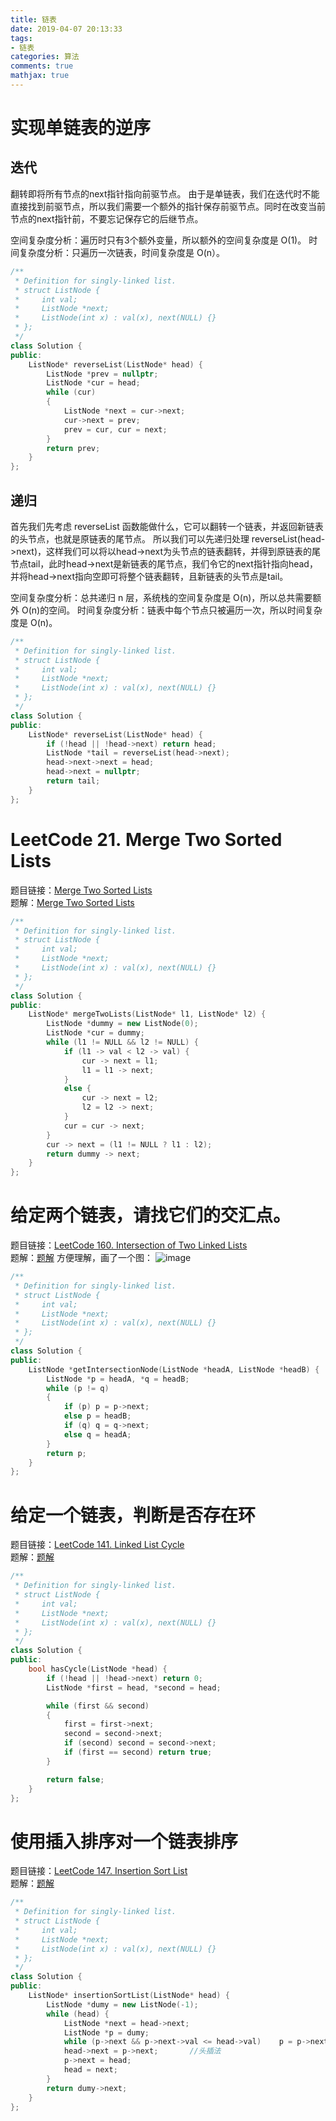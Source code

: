 ```yaml
---
title: 链表
date: 2019-04-07 20:13:33
tags:
- 链表
categories: 算法
comments: true
mathjax: true
---
```

# 实现单链表的逆序
## 迭代
翻转即将所有节点的next指针指向前驱节点。
由于是单链表，我们在迭代时不能直接找到前驱节点，所以我们需要一个额外的指针保存前驱节点。同时在改变当前节点的next指针前，不要忘记保存它的后继节点。

空间复杂度分析：遍历时只有3个额外变量，所以额外的空间复杂度是 O(1)。
时间复杂度分析：只遍历一次链表，时间复杂度是 O(n）。
```C++
/**
 * Definition for singly-linked list.
 * struct ListNode {
 *     int val;
 *     ListNode *next;
 *     ListNode(int x) : val(x), next(NULL) {}
 * };
 */
class Solution {
public:
    ListNode* reverseList(ListNode* head) {
        ListNode *prev = nullptr;
        ListNode *cur = head;
        while (cur)
        {
            ListNode *next = cur->next;
            cur->next = prev;
            prev = cur, cur = next;
        }
        return prev;
    }
};
```
## 递归
首先我们先考虑 reverseList 函数能做什么，它可以翻转一个链表，并返回新链表的头节点，也就是原链表的尾节点。
所以我们可以先递归处理 reverseList(head->next)，这样我们可以将以head->next为头节点的链表翻转，并得到原链表的尾节点tail，此时head->next是新链表的尾节点，我们令它的next指针指向head，并将head->next指向空即可将整个链表翻转，且新链表的头节点是tail。

空间复杂度分析：总共递归 n 层，系统栈的空间复杂度是 O(n)，所以总共需要额外 O(n)的空间。
时间复杂度分析：链表中每个节点只被遍历一次，所以时间复杂度是 O(n)。
```C++
/**
 * Definition for singly-linked list.
 * struct ListNode {
 *     int val;
 *     ListNode *next;
 *     ListNode(int x) : val(x), next(NULL) {}
 * };
 */
class Solution {
public:
    ListNode* reverseList(ListNode* head) {
        if (!head || !head->next) return head;
        ListNode *tail = reverseList(head->next);
        head->next->next = head;
        head->next = nullptr;
        return tail;
    }
};
```
# LeetCode 21. Merge Two Sorted Lists
题目链接：[Merge Two Sorted Lists](https://leetcode.com/problems/merge-two-sorted-lists/description/)<br>
题解：[Merge Two Sorted Lists](https://www.acwing.com/solution/LeetCode/content/69/)
```C++
/**
 * Definition for singly-linked list.
 * struct ListNode {
 *     int val;
 *     ListNode *next;
 *     ListNode(int x) : val(x), next(NULL) {}
 * };
 */
class Solution {
public:
    ListNode* mergeTwoLists(ListNode* l1, ListNode* l2) {
        ListNode *dummy = new ListNode(0);
        ListNode *cur = dummy;
        while (l1 != NULL && l2 != NULL) {
            if (l1 -> val < l2 -> val) {
                cur -> next = l1;
                l1 = l1 -> next;
            }
            else {
                cur -> next = l2;
                l2 = l2 -> next;
            }
            cur = cur -> next;
        }
        cur -> next = (l1 != NULL ? l1 : l2);
        return dummy -> next;
    }
};
```
# 给定两个链表，请找它们的交汇点。
题目链接：[LeetCode 160. Intersection of Two Linked Lists](https://leetcode.com/problems/intersection-of-two-linked-lists/)<br>
题解：[题解](https://www.acwing.com/solution/LeetCode/content/256/)
方便理解，画了一个图：
![image](https://github.com/Tovi-A/tovi-a.github.io/blob/hexo/Additional_Resources/%EF%BC%95.jpeg?raw=true)
```C++
/**
 * Definition for singly-linked list.
 * struct ListNode {
 *     int val;
 *     ListNode *next;
 *     ListNode(int x) : val(x), next(NULL) {}
 * };
 */
class Solution {
public:
    ListNode *getIntersectionNode(ListNode *headA, ListNode *headB) {
        ListNode *p = headA, *q = headB;
        while (p != q)
        {
            if (p) p = p->next;
            else p = headB;
            if (q) q = q->next;
            else q = headA;
        }
        return p;
    }
};
```
# 给定一个链表，判断是否存在环
题目链接：[LeetCode 141. Linked List Cycle](https://leetcode.com/problems/linked-list-cycle/description/)<br>
题解：[题解](https://www.acwing.com/solution/LeetCode/content/242/)
```C++
/**
 * Definition for singly-linked list.
 * struct ListNode {
 *     int val;
 *     ListNode *next;
 *     ListNode(int x) : val(x), next(NULL) {}
 * };
 */
class Solution {
public:
    bool hasCycle(ListNode *head) {
        if (!head || !head->next) return 0;
        ListNode *first = head, *second = head;

        while (first && second)
        {
            first = first->next;
            second = second->next;
            if (second) second = second->next;
            if (first == second) return true;
        }

        return false;
    }
};
```
# 使用插入排序对一个链表排序
题目链接：[LeetCode 147. Insertion Sort List ](https://leetcode.com/problems/insertion-sort-list/)<br>
题解：[题解](https://www.acwing.com/solution/LeetCode/content/235/)
```C++
/**
 * Definition for singly-linked list.
 * struct ListNode {
 *     int val;
 *     ListNode *next;
 *     ListNode(int x) : val(x), next(NULL) {}
 * };
 */
class Solution {
public:
    ListNode* insertionSortList(ListNode* head) {
        ListNode *dumy = new ListNode(-1);
        while (head) {
            ListNode *next = head->next;
            ListNode *p = dumy;
            while (p->next && p->next->val <= head->val)    p = p->next;
            head->next = p->next;       //头插法
            p->next = head;
            head = next;
        }
        return dumy->next;
    }
};
```